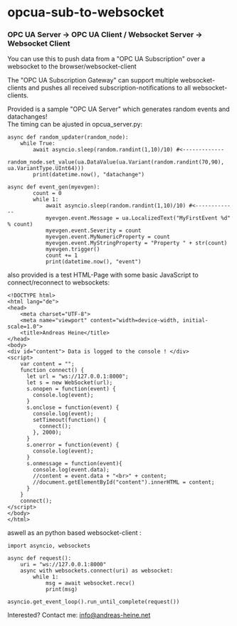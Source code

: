 # opcua-sub-to-websocket  
### OPC UA Server -> OPC UA Client / Websocket Server -> Websocket Client   
  
You can use this to push data from a "OPC UA Subscription" over a websocket to the browser/websocket-client  
  
The "OPC UA Subscription Gateway" can support multiple websocket-clients and pushes all received subscription-notifications to all websocket-clients.
  
Provided is a sample "OPC UA Server" which generates random events and datachanges!  
The timing can be ajusted in opcua_server.py:
```
async def random_updater(random_node):
    while True:
        await asyncio.sleep(random.randint(1,10)/10) #<-------------
        random_node.set_value(ua.DataValue(ua.Variant(random.randint(70,90), ua.VariantType.UInt64)))
        print(datetime.now(), "datachange")

async def event_gen(myevgen):
        count = 0
        while 1:
            await asyncio.sleep(random.randint(1,10)/10) #<-------------
            myevgen.event.Message = ua.LocalizedText("MyFirstEvent %d" % count)
            myevgen.event.Severity = count
            myevgen.event.MyNumericProperty = count
            myevgen.event.MyStringProperty = "Property " + str(count)
            myevgen.trigger()
            count += 1
            print(datetime.now(), "event")
```

also provided is a test HTML-Page with some basic JavaScript to connect/reconnect to websockets:   
```
<!DOCTYPE html>
<html lang="de">
<head>
    <meta charset="UTF-8">
    <meta name="viewport" content="width=device-width, initial-scale=1.0">
    <title>Andreas Heine</title>
</head>
<body>
<div id="content"> Data is logged to the console ! </div>
<script>
    var content = "";
    function connect() {
      let url = "ws://127.0.0.1:8000";
      let s = new WebSocket(url);
      s.onopen = function(event) {
        console.log(event);
      }
      s.onclose = function(event) {
        console.log(event);
        setTimeout(function() {
          connect();
        }, 2000);
      }
      s.onerror = function(event) {
        console.log(event);
      }
      s.onmessage = function(event){
        console.log(event.data);
        //content = event.data + "<br>" + content;
        //document.getElementById("content").innerHTML = content;
      }
    }
    connect();
</script>
</body>
</html>
```
  
aswell as an python based websocket-client :  
  
```
import asyncio, websockets

async def request():
    uri = "ws://127.0.0.1:8000"
    async with websockets.connect(uri) as websocket:
        while 1:
            msg = await websocket.recv()
            print(msg)

asyncio.get_event_loop().run_until_complete(request())
```
  
  
  
Interested? Contact me: info@andreas-heine.net
